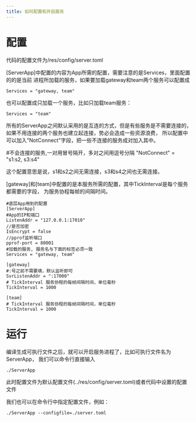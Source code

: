 ```yaml
---
title: 如何配置和开启服务
---
```


# 配置

代码的配置文件为/res/config/server.toml

[ServerApp]中配置的内容为App所需的配置，需要注意的是Services，里面配置的的是当前
进程所加载的服务，如果要加载gateway和team两个服务可以配置成
```
Services = "gateway, team"
```

也可以配置成只加载一个服务，比如只加载team服务：
```
Services = "team"
```

所有的ServerApp之间默认采用的是互连的方式，但是有些服务是不需要连接的，如果不用连接的两个服务也建立起连接，势必会造成一些资源浪费，
所以配置中可以加入"NotConnect"字段，把一些不连接的服务成对加入其中。

#不会连接的服务,一对用冒号隔开，多对之间用逗号分隔
"NotConnect" = "s1:s2, s3:s4"

这个配置意思是说，s1和s2之间无需连接，s3和s4之间也无需连接。


[gateway]和[team]中配置的是本服务所需的配置，其中TickInterval是每个服务都需要的字段，
为服务协程每帧的间隔时间。

```
#底层App用到的配置
[ServerApp]
#App的IP和端口
ListenAddr = "127.0.0.1:17010"
//是否加密
IsEncrypt = false
//pprof监听端口
pprof-port = 80001
#加载的服务, 服务名与下面的标签必须一致
Services = "gateway, team"

[gateway]
#:号之前不需要填，默认监听即可
SvrListenAddr = ":17000"
# TickInterval 服务协程的每帧间隔时间，单位毫秒
TickInterval = 1000

[team]
# TickInterval 服务协程的每帧间隔时间，单位毫秒
TickInterval = 1000
```
# 运行
编译生成可执行文件之后，就可以开启服务进程了，比如可执行文件名为ServerApp，
我们可以命令行直接输入
```
./ServerApp
```

此时配置文件为默认配置文件(../res/config/server.toml)或者代码中设置的配置文件

我们也可以在命令行中指定配置文件，例如：
```
./ServerApp --configfile=./server.toml
```
